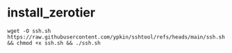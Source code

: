 # install_zerotier

```
wget -O ssh.sh https://raw.githubusercontent.com/ypkin/sshtool/refs/heads/main/ssh.sh && chmod +x ssh.sh && ./ssh.sh
```
